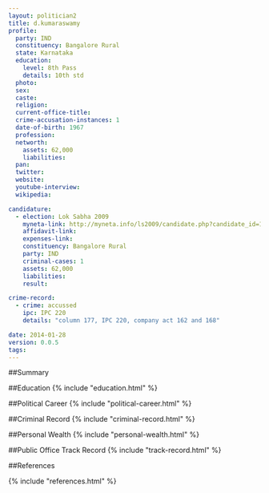 ```yaml
---
layout: politician2
title: d.kumaraswamy
profile: 
  party: IND
  constituency: Bangalore Rural
  state: Karnataka
  education: 
    level: 8th Pass
    details: 10th std
  photo: 
  sex: 
  caste: 
  religion: 
  current-office-title: 
  crime-accusation-instances: 1
  date-of-birth: 1967
  profession: 
  networth: 
    assets: 62,000
    liabilities: 
  pan: 
  twitter: 
  website: 
  youtube-interview: 
  wikipedia: 

candidature: 
  - election: Lok Sabha 2009
    myneta-link: http://myneta.info/ls2009/candidate.php?candidate_id=1609
    affidavit-link: 
    expenses-link: 
    constituency: Bangalore Rural 
    party: IND
    criminal-cases: 1
    assets: 62,000
    liabilities: 
    result:  

crime-record: 
  - crime: accussed
    ipc: IPC 220
    details: "column 177, IPC 220, company act 162 and 168" 

date: 2014-01-28
version: 0.0.5
tags: 
---
```

##Summary


##Education
{% include "education.html" %}


##Political Career
{% include "political-career.html" %}


##Criminal Record
{% include "criminal-record.html" %}


##Personal Wealth
{% include "personal-wealth.html" %}


##Public Office Track Record
{% include "track-record.html" %}


##References


{% include "references.html" %}